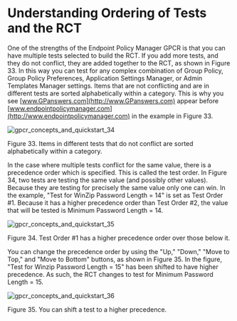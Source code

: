 # Understanding Ordering of Tests and the RCT

One of the strengths of the Endpoint Policy Manager GPCR is that you can have multiple tests
selected to build the RCT. If you add more tests, and they do not conflict, they are added together
to the RCT, as shown in Figure 33. In this way you can test for any complex combination of Group
Policy, Group Policy Preferences, Application Settings Manager, or Admin Templates Manager settings.
Items that are not conflicting and are in different tests are sorted alphabetically within a
category. This is why you see [www.GPanswers.com](http://www.GPanswers.com) appear before
[www.endpointpolicymanager.com](http://www.endpointpolicymanager.com) in the example in Figure 33.

![gpcr_concepts_and_quickstart_34](/img/product_docs/endpointpolicymanager/endpointpolicymanager/grouppolicycompliancereporter/gpcr_concepts_and_quickstart_34.webp)

Figure 33. Items in different tests that do not conflict are sorted alphabetically within a
category.

In the case where multiple tests conflict for the same value, there is a precedence order which is
specified. This is called the test order. In Figure 34, two tests are testing the same value (and
possibly other values). Because they are testing for precisely the same value only one can win. In
the example, "Test for WinZip Password Length = 14" is set as Test Order #1. Because it has a higher
precedence order than Test Order #2, the value that will be tested is Minimum Password Length = 14.

![gpcr_concepts_and_quickstart_35](/img/product_docs/endpointpolicymanager/endpointpolicymanager/grouppolicycompliancereporter/gpcr_concepts_and_quickstart_35.webp)

Figure 34. Test Order #1 has a higher precedence order over those below it.

You can change the precedence order by using the "Up," "Down," "Move to Top," and "Move to Bottom"
buttons, as shown in Figure 35. In the figure, "Test for Winzip Password Length = 15" has been
shifted to have higher precedence. As such, the RCT changes to test for Minimum Password Length
= 15.

![gpcr_concepts_and_quickstart_36](/img/product_docs/endpointpolicymanager/endpointpolicymanager/grouppolicycompliancereporter/gpcr_concepts_and_quickstart_36.webp)

Figure 35. You can shift a test to a higher precedence.
